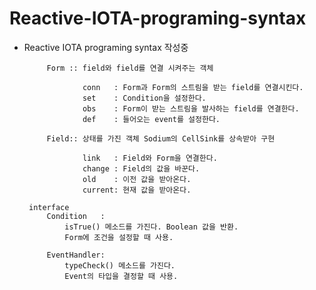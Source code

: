 # Reactive-IOTA-programing-syntax

 * Reactive IOTA programing syntax 작성중

  			Form :: field와 field를 연결 시켜주는 객체
					
  					conn   : Form과 Form의 스트림을 받는 field를 연결시킨다.
  					set    : Condition을 설정한다.
 					obs    : Form이 받는 스트림을 발사하는 field를 연결한다.
 					def    : 들어오는 event를 설정한다.

 			Field:: 상태를 가진 객체 Sodium의 CellSink를 상속받아 구현
 
 					link   : Field와 Form을 연결한다.
 					change : Field의 값을 바꾼다.
 					old	   : 이전 값을 받아온다.
 					current: 현재 값을 받아온다.

 		interface 
 			Condition  	: 
 				isTrue() 메소드를 가진다. Boolean 값을 반환.
 				Form에 조건을 설정할 때 사용.
 
 			EventHandler: 
 				typeCheck() 메소드를 가진다. 
 				Event의 타입을 결정할 때 사용.

